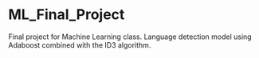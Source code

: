 # ML_Final_Project
Final project for Machine Learning class. Language detection model using Adaboost combined with the ID3 algorithm.
